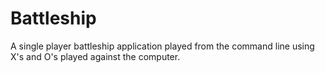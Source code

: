 # Battleship

A single player battleship application played from the command line using X's and O's played against the computer.
